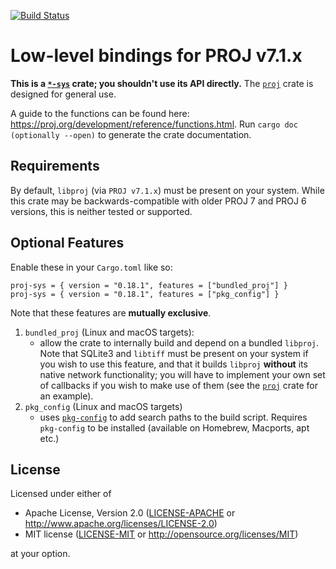 [![Build Status](https://travis-ci.org/georust/proj-sys.svg?branch=master)](https://travis-ci.org/georust/proj-sys)

# Low-level bindings for PROJ v7.1.x
**This is a [`*-sys`](https://doc.rust-lang.org/cargo/reference/build-scripts.html#a-sys-packages) crate; you shouldn't use its API directly.** The [`proj`](https://github.com/georust/proj) crate is designed for general use.

A guide to the functions can be found here: https://proj.org/development/reference/functions.html. Run `cargo doc (optionally --open)` to generate the crate documentation.

## Requirements

By default, `libproj` (via `PROJ v7.1.x`) must be present on your system. While this crate may be backwards-compatible with older PROJ 7 and PROJ 6 versions, this is neither tested or supported.

## Optional Features
Enable these in your `Cargo.toml` like so:

`proj-sys = { version = "0.18.1", features = ["bundled_proj"] }`  
`proj-sys = { version = "0.18.1", features = ["pkg_config"] }`  

Note that these features are **mutually exclusive**.

1. `bundled_proj` (Linux and macOS targets):
    - allow the crate to internally build and depend on a bundled `libproj`. Note that SQLite3 and `libtiff` must be present on your system if you wish to use this feature, and that it builds `libproj` **without** its native network functionality; you will have to implement your own set of callbacks if you wish to make use of them (see the [`proj`](https://crates.io/crates/proj) crate for an example).
2. `pkg_config` (Linux and macOS targets)
    - uses [`pkg-config`](https://en.wikipedia.org/wiki/Pkg-config) to add search paths to the build script. Requires `pkg-config` to be installed (available on Homebrew, Macports, apt etc.)

## License

Licensed under either of

 * Apache License, Version 2.0 ([LICENSE-APACHE](LICENSE-APACHE) or http://www.apache.org/licenses/LICENSE-2.0)
 * MIT license ([LICENSE-MIT](LICENSE-MIT) or http://opensource.org/licenses/MIT)

at your option.
